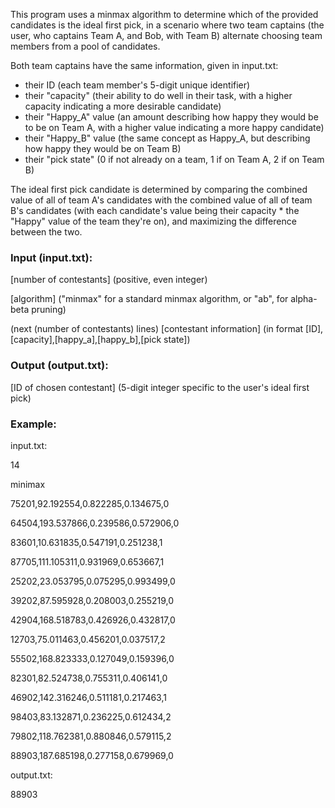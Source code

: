 This program uses a minmax algorithm to determine which of the provided candidates is the ideal first pick, in a scenario where two team captains
(the user, who captains Team A, and Bob, with Team B) alternate choosing team members from a pool of candidates.

Both team captains have the same information, given in input.txt:
- their ID (each team member's 5-digit unique identifier)
- their "capacity" (their ability to do well in their task, with a higher capacity indicating a more desirable candidate)
- their "Happy_A" value (an amount describing how happy they would be to be on Team A, with a higher value indicating a more happy candidate)
- their "Happy_B" value (the same concept as Happy_A, but describing how happy they would be on Team B)
- their "pick state" (0 if not already on a team, 1 if on Team A, 2 if on Team B)

The ideal first pick candidate is determined by comparing the combined value of all of team A's candidates with the combined value of all of team B's candidates (with each candidate's value being their capacity * the "Happy" value of the team they're on), and maximizing the difference between the two.

### Input (input.txt):

[number of contestants] (positive, even integer)

[algorithm] ("minmax" for a standard minmax algorithm, or "ab", for alpha-beta pruning)

(next (number of contestants) lines) [contestant information] (in format [ID],[capacity],[happy_a],[happy_b],[pick state])

### Output (output.txt):

[ID of chosen contestant] (5-digit integer specific to the user's ideal first pick)

### Example:

input.txt:

14

minimax

75201,92.192554,0.822285,0.134675,0

64504,193.537866,0.239586,0.572906,0

83601,10.631835,0.547191,0.251238,1

87705,111.105311,0.931969,0.653667,1

25202,23.053795,0.075295,0.993499,0

39202,87.595928,0.208003,0.255219,0

42904,168.518783,0.426926,0.432817,0

12703,75.011463,0.456201,0.037517,2

55502,168.823333,0.127049,0.159396,0

82301,82.524738,0.755311,0.406141,0

46902,142.316246,0.511181,0.217463,1

98403,83.132871,0.236225,0.612434,2

79802,118.762381,0.880846,0.579115,2

88903,187.685198,0.277158,0.679969,0

output.txt:

88903
